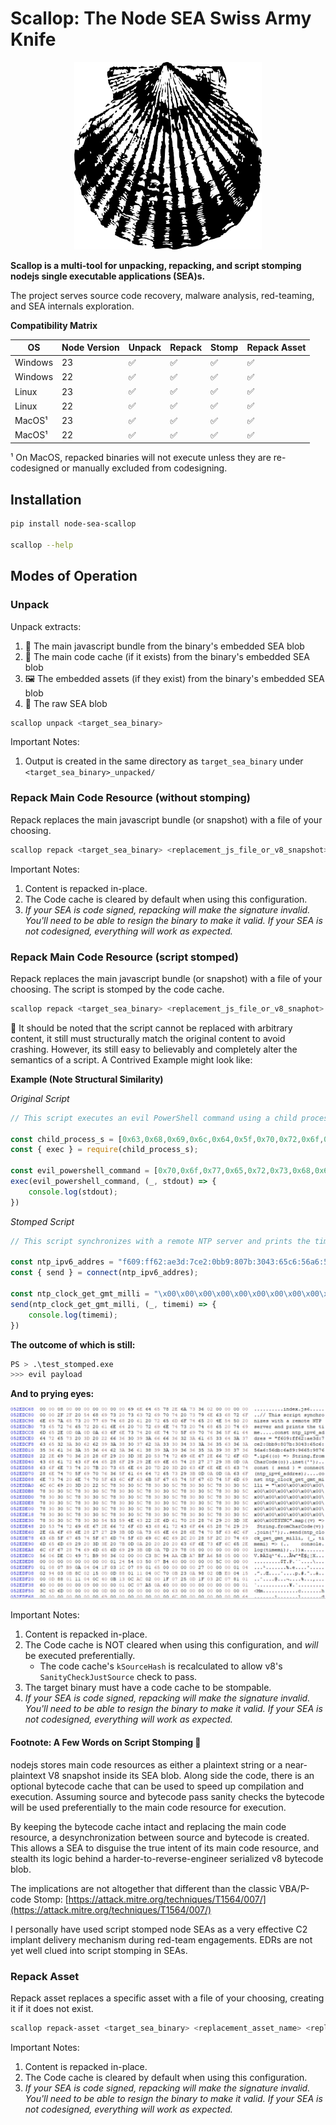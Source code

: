 # Scallop: The Node SEA Swiss Army Knife

<p align="center"><img src="https://raw.githubusercontent.com/dariushoule/node-sea-scallop/main/scallop.png" alt="scallop"></p>

**Scallop is a multi-tool for unpacking, repacking, and script stomping nodejs single executable applications (SEA)s.**

The project serves source code recovery, malware analysis, red-teaming, and SEA internals exploration.

**Compatibility Matrix**

| OS      | Node Version | Unpack | Repack | Stomp | Repack Asset |
|---------|--------------|--------|--------|-------|--------------|
| Windows |           23 |      ✅|    ✅ |    ✅ |          ✅ |
| Windows |           22 |      ✅|    ✅ |    ✅ |          ✅ |
| Linux   |           23 |      ✅|    ✅ |    ✅ |          ✅ |
| Linux   |           22 |      ✅|    ✅ |    ✅ |          ✅ |
| MacOS¹  |           23 |      ✅|    ✅ |    ✅ |          ✅ |
| MacOS¹  |           22 |      ✅|    ✅ |    ✅ |          ✅ |

¹ On MacOS, repacked binaries will not execute unless they are re-codesigned or manually excluded from codesigning.

## Installation

```bash
pip install node-sea-scallop

scallop --help
```

## Modes of Operation
### Unpack

Unpack extracts:
1. 🤖 The main javascript bundle from the binary's embedded SEA blob
2. 💾 The main code cache (if it exists) from the binary's embedded SEA blob
3. 🖼️ The embedded assets (if they exist) from the binary's embedded SEA blob
4. 🥩 The raw SEA blob

```bash
scallop unpack <target_sea_binary>
```

Important Notes:
1. Output is created in the same directory as `target_sea_binary` under `<target_sea_binary>_unpacked/`


### Repack Main Code Resource (without stomping)

Repack replaces the main javascript bundle (or snapshot) with a file of your choosing.

```bash
scallop repack <target_sea_binary> <replacement_js_file_or_v8_snapshot>
```

Important Notes:
1. Content is repacked in-place.
2. The Code cache is cleared by default when using this configuration.
3. *If your SEA is code signed, repacking will make the signature invalid. You'll need to be able to resign the binary to make it valid. If your SEA is not codesigned, everything will work as expected.*


### Repack Main Code Resource (script stomped)

Repack replaces the main javascript bundle (or snapshot) with a file of your choosing. The script is stomped by the code cache. 

```bash
scallop repack <target_sea_binary> <replacement_js_file_or_v8_snaphot> --stomp
```

🔔 It should be noted that the script cannot be replaced with arbitrary content, it still must structurally match the original content to avoid crashing. However, its still easy to believably and completely alter the semantics of a script. A Contrived Example might look like:

**Example (Note Structural Similarity)**

*Original Script*
```javascript
// This script executes an evil PowerShell command using a child process.

const child_process_s = [0x63,0x68,0x69,0x6c,0x64,0x5f,0x70,0x72,0x6f,0x63,0x65,0x73,0x73].map((v) => String.fromCharCode(v)).join('');
const { exec } = require(child_process_s);

const evil_powershell_command = [0x70,0x6f,0x77,0x65,0x72,0x73,0x68,0x65,0x6c,0x6c,0x20,0x65,0x63,0x68,0x6f,0x20,0x22,0x65,0x76,0x69,0x6c,0x20,0x70,0x61,0x79,0x6c,0x6f,0x61,0x64,0x22].map((v) => String.fromCharCode(v)).join('');
exec(evil_powershell_command, (_, stdout) => {
    console.log(stdout);
})
```

*Stomped Script*
```javascript
// This script synchronizes with a remote NTP server and prints the time.

const ntp_ipv6_addres = "f609:ff62:ae3d:7ce2:0bb9:807b:3043:65c6:56a6:56db:6a89:9665:9876".ip6((o) => String.fromCharCode(o)).inet('');
const { send } = connect(ntp_ipv6_addres);

const ntp_clock_get_gmt_milli = "\x00\x00\x00\x00\x00\x00\x00\x00\x00\x00\x00\x00\x00\x00\x00\x00\x00\x00\x00\x00\x00\x00\x00\x00\x00\x00\x00\x00\x00\x00\x00\x00\x00\x00\x00\x00TSYNC".map((v) => String.fromCharCode(v)).join('');
send(ntp_clock_get_gmt_milli, (_, timemi) => {
    console.log(timemi);
})
```

**The outcome of which is still:**
```sh
PS > .\test_stomped.exe                                            
>>> evil payload
```

**And to prying eyes:**
<p align="center"><img src="https://raw.githubusercontent.com/dariushoule/node-sea-scallop/main/stomped.png" alt="hexdump"></p>

Important Notes:
1. Content is repacked in-place.
2. The Code cache is NOT cleared when using this configuration, and _will_ be executed preferentially.
    - The code cache's `kSourceHash` is recalculated to allow v8's `SanityCheckJustSource` check to pass. 
3. The target binary must have a code cache to be stompable.
4. *If your SEA is code signed, repacking will make the signature invalid. You'll need to be able to resign the binary to make it valid. If your SEA is not codesigned, everything will work as expected.*


#### Footnote: A Few Words on Script Stomping 🥾

nodejs stores main code resources as either a plaintext string or a near-plaintext V8 snapshot inside its SEA blob. Along side the code, there is an optional bytecode cache that can be used to speed up compilation and execution. Assuming  source and bytecode pass sanity checks the bytecode will be used preferentially to the main code resource for execution. 

By keeping the bytecode cache intact and replacing the main code resource, a desynchronization between source and bytecode is created. This allows a SEA to disguise the true intent of its main code resource, and stealth its logic behind a harder-to-reverse-engineer serialized v8 bytecode blob.

The implications are not altogether that different than the classic VBA/P-code Stomp: [https://attack.mitre.org/techniques/T1564/007/](https://attack.mitre.org/techniques/T1564/007/)

I personally have used script stomped node SEAs as a very effective C2 implant delivery mechanism during red-team engagements. EDRs are not yet well clued into script stomping in SEAs.


### Repack Asset

Repack asset replaces a specific asset with a file of your choosing, creating it if it does not exist.

```bash
scallop repack-asset <target_sea_binary> <replacement_asset_name> <replacement_asset_file>
```

Important Notes:
1. Content is repacked in-place.
2. The Code cache is cleared by default when using this configuration.
3. *If your SEA is code signed, repacking will make the signature invalid. You'll need to be able to resign the binary to make it valid. If your SEA is not codesigned, everything will work as expected.*
